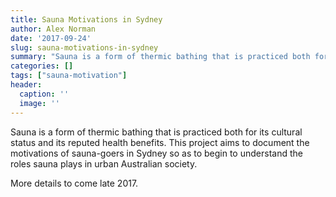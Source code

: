 ```yaml
---
title: Sauna Motivations in Sydney
author: Alex Norman
date: '2017-09-24'
slug: sauna-motivations-in-sydney
summary: "Sauna is a form of thermic bathing that is practiced both for its cultural status and its reputed health benefits. This project aims to document the motivations of sauna-goers in Sydney so as to begin to understand the roles sauna plays in urban Australian society."
categories: []
tags: ["sauna-motivation"]
header:
  caption: ''
  image: ''
---
```


Sauna is a form of thermic bathing that is practiced both for its cultural status and its reputed health benefits. This project aims to document the motivations of sauna-goers in Sydney so as to begin to understand the roles sauna plays in urban Australian society. 

More details to come late 2017.